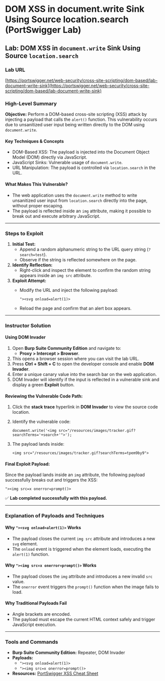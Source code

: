 # DOM XSS in document.write Sink Using Source location.search (PortSwigger Lab)

## Lab: DOM XSS in `document.write` Sink Using Source `location.search`

### Lab URL

[https://portswigger.net/web-security/cross-site-scripting/dom-based/lab-document-write-sink](https://portswigger.net/web-security/cross-site-scripting/dom-based/lab-document-write-sink)

### High-Level Summary

**Objective:** Perform a DOM-based cross-site scripting (XSS) attack by injecting a payload that calls the `alert()` function. This vulnerability occurs due to unsanitized user input being written directly to the DOM using `document.write`.

#### Key Techniques & Concepts

* DOM-Based XSS: The payload is injected into the Document Object Model (DOM) directly via JavaScript.
* JavaScript Sinks: Vulnerable usage of `document.write`.
* URL Manipulation: The payload is controlled via `location.search` in the URL.

#### What Makes This Vulnerable?

* The web application uses the `document.write` method to write unsanitized user input from `location.search` directly into the page, without proper escaping.
* The payload is reflected inside an `img` attribute, making it possible to break out and execute arbitrary JavaScript.

***

### Steps to Exploit

1. **Initial Test:**
   * Append a random alphanumeric string to the URL query string (`?search=test`).
   * Observe if the string is reflected somewhere on the page.
2. **Identify Reflection:**
   * Right-click and inspect the element to confirm the random string appears inside an `img src` attribute.
3. **Exploit Attempt:**
   *   Modify the URL and inject the following payload:

       ```
       "><svg onload=alert(1)>
       ```
   * Reload the page and confirm that an alert box appears.

***

### Instructor Solution

#### Using DOM Invader

1. Open **Burp Suite Community Edition** and navigate to:
   * **Proxy > Intercept > Browser**.
2. This opens a browser session where you can visit the lab URL.
3. Press **Ctrl + Shift + C** to open the developer console and enable **DOM Invader**.
4. Enter a unique canary value into the search bar on the web application.
5. DOM Invader will identify if the input is reflected in a vulnerable sink and display a green **Exploit** button.

#### Reviewing the Vulnerable Code Path:

1. Click the **stack trace** hyperlink in **DOM Invader** to view the source code location.
2.  Identify the vulnerable code:

    ```
    document.write('<img src="/resources/images/tracker.gif?searchTerms='+search+'">');
    ```
3.  The payload lands inside:

    ```
    <img src="/resources/images/tracker.gif?searchTerms=tpem9by9">
    ```

#### Final Exploit Payload:

Since the payload lands inside an `img` attribute, the following payload successfully breaks out and triggers the XSS:

```
"><img src=x onerror=prompt()>
```

✅ **Lab completed successfully with this payload.**

***

### Explanation of Payloads and Techniques

#### Why `"><svg onload=alert(1)>` Works

* The payload closes the current `img src` attribute and introduces a new `svg` element.
* The `onload` event is triggered when the element loads, executing the `alert(1)` function.

#### Why `"><img src=x onerror=prompt()>` Works

* The payload closes the `img` attribute and introduces a new invalid `src` value.
* The `onerror` event triggers the `prompt()` function when the image fails to load.

#### Why Traditional Payloads Fail

* Angle brackets are encoded.
* The payload must escape the current HTML context safely and trigger JavaScript execution.

***

### Tools and Commands

* **Burp Suite Community Edition:** Repeater, DOM Invader
* **Payloads:**
  * `"><svg onload=alert(1)>`
  * `"><img src=x onerror=prompt()>`
* **Resources:** [PortSwigger XSS Cheat Sheet](https://portswigger.net/web-security/cross-site-scripting/cheat-sheet)
